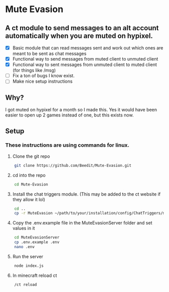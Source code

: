# Mute Evasion
## A ct module to send messages to an alt account automatically when you are muted on hypixel.

- [x] Basic module that can read messages sent and work out which ones are meant to be sent as chat messages
- [x] Functional way to send messages from muted client to unmuted client
- [x] Functional way to sent messages from unmuted client to muted client (for things like /msg)
- [ ] Fix a ton of bugs I know exist.
- [ ] Make nice setup instructions 

## Why?

I got muted on hypixel for a month so I made this. Yes it would have been easier to open up 2 games instead of one, but this exists now.

## Setup

### These instructions are using commands for linux. 
1. Clone the git repo
```sh
    git clone https://github.com/Beedit/Mute-Evasion.git
```
2. cd into the repo
```sh
    cd Mute-Evasion
```
3. Install the chat triggers module. (This may be added to the ct website if they allow it lol)
```sh
    cd ..
    cp -r MuteEvasion ~/path/to/your/installation/config/ChatTriggers/modules
```
4. Copy the .env.example file in the MuteEvasionServer folder and set values in it
```sh
    cd MuteEvasionServer
    cp .env.example .env
    nano .env
```

5. Run the server
```sh
    node index.js
```

6. In minecraft reload ct
```sh
    /ct reload
```